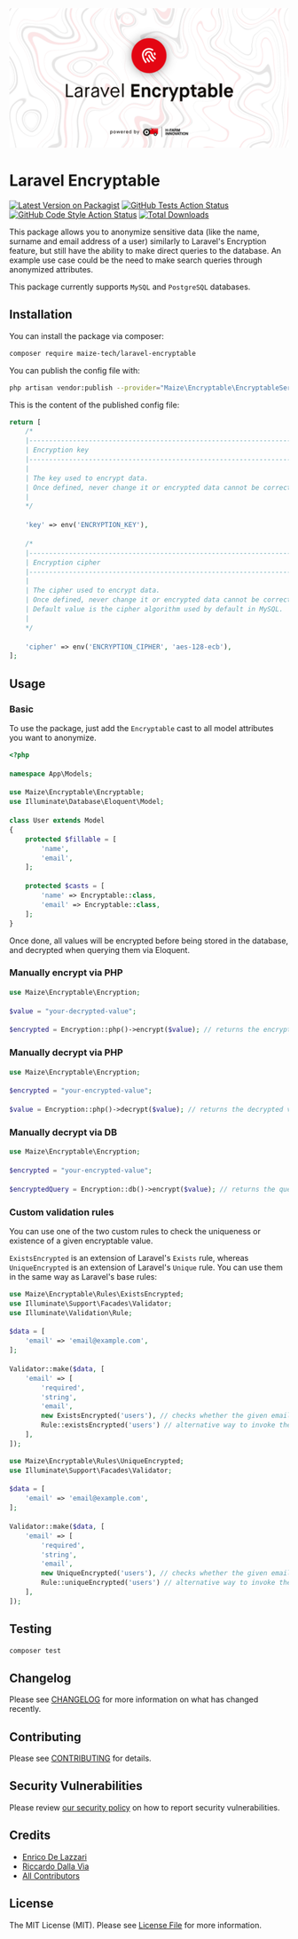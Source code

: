 <p align="center"><img src="/art/socialcard.png" alt="Social Card of Laravel Encryptable"></p>

# Laravel Encryptable

[![Latest Version on Packagist](https://img.shields.io/packagist/v/maize-tech/laravel-encryptable.svg?style=flat-square)](https://packagist.org/packages/maize-tech/laravel-encryptable)
[![GitHub Tests Action Status](https://img.shields.io/github/workflow/status/maize-tech/laravel-encryptable/run-tests?label=tests)](https://github.com/maize-tech/laravel-encryptable/actions?query=workflow%3ATests+branch%3Amaster)
[![GitHub Code Style Action Status](https://img.shields.io/github/workflow/status/maize-tech/laravel-encryptable/Check%20&%20fix%20styling?label=code%20style)](https://github.com/maize-tech/laravel-encryptable/actions?query=workflow%3A"Check+%26+fix+styling"+branch%3Amaster)
[![Total Downloads](https://img.shields.io/packagist/dt/maize-tech/laravel-encryptable.svg?style=flat-square)](https://packagist.org/packages/maize-tech/laravel-encryptable)


This package allows you to anonymize sensitive data (like the name, surname and email address of a user) similarly to Laravel's Encryption feature, but still have the ability to make direct queries to the database.
An example use case could be the need to make search queries through anonymized attributes.

This package currently supports `MySQL` and `PostgreSQL` databases.

## Installation

You can install the package via composer:

```bash
composer require maize-tech/laravel-encryptable
```

You can publish the config file with:
```bash
php artisan vendor:publish --provider="Maize\Encryptable\EncryptableServiceProvider" --tag="encryptable-config"
```

This is the content of the published config file:

```php
return [
    /*
    |--------------------------------------------------------------------------
    | Encryption key
    |--------------------------------------------------------------------------
    |
    | The key used to encrypt data.
    | Once defined, never change it or encrypted data cannot be correctly decrypted.
    |
    */

    'key' => env('ENCRYPTION_KEY'),

    /*
    |--------------------------------------------------------------------------
    | Encryption cipher
    |--------------------------------------------------------------------------
    |
    | The cipher used to encrypt data.
    | Once defined, never change it or encrypted data cannot be correctly decrypted.
    | Default value is the cipher algorithm used by default in MySQL.
    |
    */

    'cipher' => env('ENCRYPTION_CIPHER', 'aes-128-ecb'),
];
```

## Usage

### Basic

To use the package, just add the `Encryptable` cast to all model attributes you want to anonymize.

``` php
<?php

namespace App\Models;

use Maize\Encryptable\Encryptable;
use Illuminate\Database\Eloquent\Model;

class User extends Model
{
    protected $fillable = [
        'name',
        'email',
    ];

    protected $casts = [
        'name' => Encryptable::class,
        'email' => Encryptable::class,
    ];
}
```

Once done, all values will be encrypted before being stored in the database, and decrypted when querying them via Eloquent.

### Manually encrypt via PHP

``` php
use Maize\Encryptable\Encryption;

$value = "your-decrypted-value";

$encrypted = Encryption::php()->encrypt($value); // returns the encrypted value
```

### Manually decrypt via PHP

``` php
use Maize\Encryptable\Encryption;

$encrypted = "your-encrypted-value";

$value = Encryption::php()->decrypt($value); // returns the decrypted value
```

### Manually decrypt via DB

``` php
use Maize\Encryptable\Encryption;

$encrypted = "your-encrypted-value";

$encryptedQuery = Encryption::db()->encrypt($value); // returns the query used to find the decrypted value
```

### Custom validation rules

You can use one of the two custom rules to check the uniqueness or existence of a given encryptable value.

`ExistsEncrypted` is an extension of Laravel's `Exists` rule, whereas `UniqueEncrypted` is an extension of Laravel's `Unique` rule.
You can use them in the same way as Laravel's base rules:
``` php
use Maize\Encryptable\Rules\ExistsEncrypted;
use Illuminate\Support\Facades\Validator;
use Illuminate\Validation\Rule;

$data = [
    'email' => 'email@example.com',
];

Validator::make($data, [
    'email' => [
        'required',
        'string',
        'email',
        new ExistsEncrypted('users'), // checks whether the given email exists in the database
        Rule::existsEncrypted('users') // alternative way to invoke the rule
    ],
]);
```

``` php
use Maize\Encryptable\Rules\UniqueEncrypted;
use Illuminate\Support\Facades\Validator;

$data = [
    'email' => 'email@example.com',
];

Validator::make($data, [
    'email' => [
        'required',
        'string',
        'email',
        new UniqueEncrypted('users'), // checks whether the given email does not already exist in the database
        Rule::uniqueEncrypted('users') // alternative way to invoke the rule
    ],
]);
```

## Testing

```bash
composer test
```

## Changelog

Please see [CHANGELOG](CHANGELOG.md) for more information on what has changed recently.

## Contributing

Please see [CONTRIBUTING](.github/CONTRIBUTING.md) for details.

## Security Vulnerabilities

Please review [our security policy](../../security/policy) on how to report security vulnerabilities.

## Credits

- [Enrico De Lazzari](https://github.com/enricodelazzari)
- [Riccardo Dalla Via](https://github.com/riccardodallavia)
- [All Contributors](../../contributors)

## License

The MIT License (MIT). Please see [License File](LICENSE.md) for more information.
